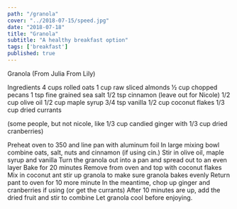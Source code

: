 ```yaml
---
path: "/granola"
cover: "../2018-07-15/speed.jpg"
date: "2018-07-18"
title: "Granola"
subtitle: "A healthy breakfast option"
tags: ['breakfast']
published: true
---
```


Granola (From Julia From Lily)

Ingredients
4 cups rolled oats
1 cup raw sliced almonds
½ cup chopped pecans
1 tsp fine grained sea salt
1/2 tsp cinnamon (leave out for Nicole)
1/2 cup olive oil
1/2 cup maple syrup
3/4 tsp vanilla
1/2 cup coconut flakes 1/3 cup dried currants 

(some people, but not nicole, like 1/3 cup candied ginger with 1/3 cup dried cranberries)

Preheat oven to 350 and line pan with aluminum foil
In large mixing bowl combine oats, salt, nuts and cinnamon (if using cin.)
Stir in olive oil, maple syrup and vanilla
Turn the granola out into a pan and spread out to an even layer
Bake for 20 minutes
Remove from oven and top with coconut flakes
Mix in coconut ant stir up granola to make sure granola bakes evenly
Return pant to oven for 10 more minute
In the meantime, chop up ginger and cranberries if using (or get the currants)
After 10 minutes are up, add the dried fruit and stir to combine
Let granola cool before enjoying.